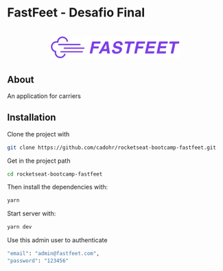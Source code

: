 # FastFeet - Desafio Final

<h1 align="center">
  <img alt="Fastfeet" title="Fastfeet" src=".github/logo.png" width="300px" />
</h1>

## About

An application for carriers

## Installation

Clone the project with

```sh
git clone https://github.com/cadohr/rocketseat-bootcamp-fastfeet.git
```

Get in the project path

```sh
cd rocketseat-bootcamp-fastfeet
```

Then install the dependencies with:

```sh
yarn
```

Start server with:

```sh
yarn dev
```

Use this admin user to authenticate

```sh
"email": "admin@fastfeet.com",
"password": "123456"
```

